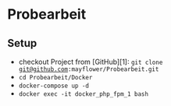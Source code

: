# Probearbeit

## Setup
 
* checkout Project from [GitHub][1]: <code>git clone git@github.com:mayflower/Probearbeit.git</code> 
* <code>cd Probearbeit/Docker</code>
* <code>docker-compose up -d</code>
* <code>docker exec -it docker_php_fpm_1 bash</code>

